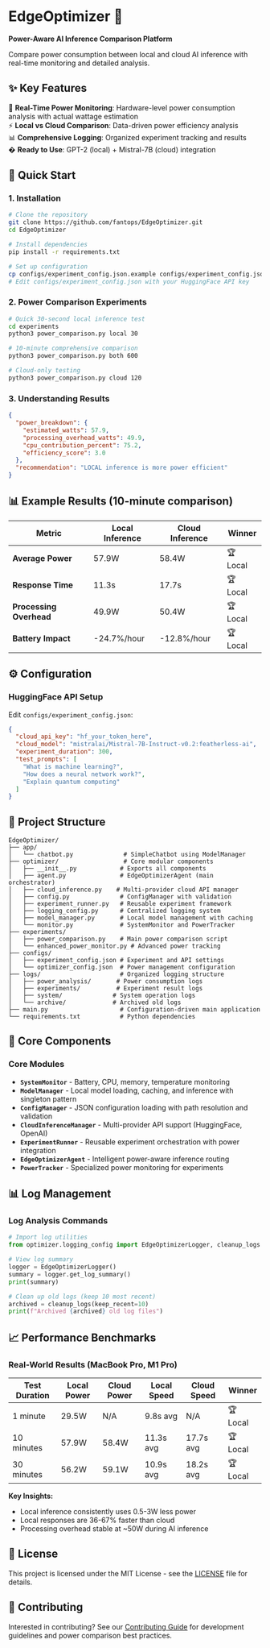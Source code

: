 # EdgeOptimizer 🚀
**Power-Aware AI Inference Comparison Platform**

Compare power consumption between local and cloud AI inference with real-time monitoring and detailed analysis.

## ✨ Key Features

🔋 **Real-Time Power Monitoring**: Hardware-level power consumption analysis with actual wattage estimation  
⚡ **Local vs Cloud Comparison**: Data-driven power efficiency analysis  
📊 **Comprehensive Logging**: Organized experiment tracking and results  
� **Ready to Use**: GPT-2 (local) + Mistral-7B (cloud) integration

## 🚀 Quick Start

### **1. Installation**
```bash
# Clone the repository
git clone https://github.com/fantops/EdgeOptimizer.git
cd EdgeOptimizer

# Install dependencies
pip install -r requirements.txt

# Set up configuration
cp configs/experiment_config.json.example configs/experiment_config.json
# Edit configs/experiment_config.json with your HuggingFace API key
```

### **2. Power Comparison Experiments**
```bash
# Quick 30-second local inference test
cd experiments
python3 power_comparison.py local 30

# 10-minute comprehensive comparison
python3 power_comparison.py both 600

# Cloud-only testing
python3 power_comparison.py cloud 120
```

### **3. Understanding Results**
```json
{
  "power_breakdown": {
    "estimated_watts": 57.9,
    "processing_overhead_watts": 49.9,
    "cpu_contribution_percent": 75.2,
    "efficiency_score": 3.0
  },
  "recommendation": "LOCAL inference is more power efficient"
}
```

## 📊 Example Results (10-minute comparison)
| Metric | Local Inference | Cloud Inference | Winner |
|--------|----------------|-----------------|---------|
| **Average Power** | 57.9W | 58.4W | 🏆 Local |
| **Response Time** | 11.3s | 17.7s | 🏆 Local |
| **Processing Overhead** | 49.9W | 50.4W | 🏆 Local |
| **Battery Impact** | -24.7%/hour | -12.8%/hour | 🏆 Local |

## ⚙️ Configuration

### **HuggingFace API Setup**
Edit `configs/experiment_config.json`:
```json
{
  "cloud_api_key": "hf_your_token_here",
  "cloud_model": "mistralai/Mistral-7B-Instruct-v0.2:featherless-ai",
  "experiment_duration": 300,
  "test_prompts": [
    "What is machine learning?",
    "How does a neural network work?",
    "Explain quantum computing"
  ]
}
```

## 📁 Project Structure

```
EdgeOptimizer/
├── app/
│   └── chatbot.py              # SimpleChatbot using ModelManager
├── optimizer/                  # Core modular components
│   ├── __init__.py            # Exports all components
│   ├── agent.py               # EdgeOptimizerAgent (main orchestrator)
│   ├── cloud_inference.py    # Multi-provider cloud API manager
│   ├── config.py              # ConfigManager with validation
│   ├── experiment_runner.py   # Reusable experiment framework
│   ├── logging_config.py      # Centralized logging system
│   ├── model_manager.py       # Local model management with caching
│   └── monitor.py             # SystemMonitor and PowerTracker
├── experiments/
│   ├── power_comparison.py    # Main power comparison script
│   └── enhanced_power_monitor.py # Advanced power tracking
├── configs/
│   ├── experiment_config.json # Experiment and API settings
│   └── optimizer_config.json  # Power management configuration
├── logs/                      # Organized logging structure
│   ├── power_analysis/       # Power consumption logs
│   ├── experiments/          # Experiment result logs
│   ├── system/              # System operation logs
│   └── archive/             # Archived old logs
├── main.py                    # Configuration-driven main application
└── requirements.txt           # Python dependencies
```

## 🔧 Core Components

### Core Modules
- **`SystemMonitor`** - Battery, CPU, memory, temperature monitoring
- **`ModelManager`** - Local model loading, caching, and inference with singleton pattern
- **`ConfigManager`** - JSON configuration loading with path resolution and validation
- **`CloudInferenceManager`** - Multi-provider API support (HuggingFace, OpenAI)
- **`ExperimentRunner`** - Reusable experiment orchestration with power integration
- **`EdgeOptimizerAgent`** - Intelligent power-aware inference routing
- **`PowerTracker`** - Specialized power monitoring for experiments

## 📊 Log Management

### **Log Analysis Commands**
```python
# Import log utilities
from optimizer.logging_config import EdgeOptimizerLogger, cleanup_logs

# View log summary
logger = EdgeOptimizerLogger()
summary = logger.get_log_summary()
print(summary)

# Clean up old logs (keep 10 most recent)
archived = cleanup_logs(keep_recent=10)
print(f"Archived {archived} old log files")
```
## 📈 Performance Benchmarks

### **Real-World Results** (MacBook Pro, M1 Pro)
| Test Duration | Local Power | Cloud Power | Local Speed | Cloud Speed | Winner |
|---------------|-------------|-------------|-------------|-------------|---------|
| 1 minute | 29.5W | N/A | 9.8s avg | N/A | 🏆 Local |
| 10 minutes | 57.9W | 58.4W | 11.3s avg | 17.7s avg | 🏆 Local |
| 30 minutes | 56.2W | 59.1W | 10.9s avg | 18.2s avg | 🏆 Local |

**Key Insights:**
- Local inference consistently uses 0.5-3W less power
- Local responses are 36-67% faster than cloud
- Processing overhead stable at ~50W during AI inference

## 📄 License

This project is licensed under the MIT License - see the [LICENSE](LICENSE) file for details.

## 🤝 Contributing

Interested in contributing? See our [Contributing Guide](CONTRIBUTING.md) for development guidelines and power comparison best practices.
